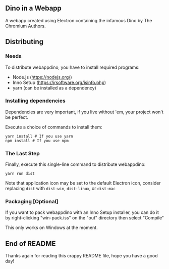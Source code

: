 ## Dino in a Webapp
A webapp created using Electron containing the infamous Dino by The Chromium Authors.

## Distributing
### Needs
To distribute webappdino, you have to install required programs:
- Node.js (https://nodejs.org/)
- Inno Setup (https://jrsoftware.org/isinfo.php)
- yarn (can be installed as a dependency)

### Installing dependencies
Dependencies are very important, if you live without 'em, your project won't be perfect.

Execute a choice of commands to install them:
```shell
yarn install # If you use yarn
npm install # If you use npm
```

### The Last Step
Finally, execute this single-line command to distribute webappdino:
```shell
yarn run dist
```

Note that application icon may be set to the default Electron icon, consider replacing `dist` with `dist-win`, `dist-linux`, or `dist-mac`

### Packaging [Optional]
If you want to pack webappdino with an Inno Setup installer, you can do it by right-clicking "win-pack.iss" on the "out" directory then select "Compile" 

This only works on Windows at the moment.

## End of README
Thanks again for reading this crappy README file, hope you have a good day!